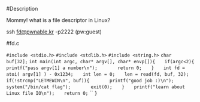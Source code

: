 #Description

Mommy! what is a file descriptor in Linux?

ssh fd@pwnable.kr -p2222 (pw:guest)

#fd.c

`#include <stdio.h>`
`#include <stdlib.h>`
`#include <string.h>`
`char buf[32];`
`int main(int argc, char* argv[], char* envp[]){`
`	if(argc<2){`
`		printf("pass argv[1] a number\n");`
`		return 0;`
`	}`
`	int fd = atoi( argv[1] ) - 0x1234;`
`	int len = 0;`
`	len = read(fd, buf, 32);`
`	if(!strcmp("LETMEWIN\n", buf)){`
`		printf("good job :)\n");`
`		system("/bin/cat flag");`
`		exit(0);`
`	}`
`	printf("learn about Linux file IO\n");`
`	return 0;`
``
`}`

